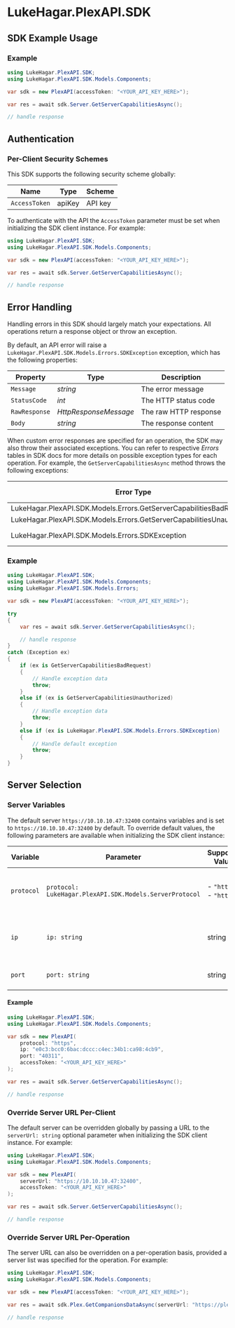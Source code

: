 # LukeHagar.PlexAPI.SDK


<!-- Start SDK Example Usage [usage] -->
## SDK Example Usage

### Example

```csharp
using LukeHagar.PlexAPI.SDK;
using LukeHagar.PlexAPI.SDK.Models.Components;

var sdk = new PlexAPI(accessToken: "<YOUR_API_KEY_HERE>");

var res = await sdk.Server.GetServerCapabilitiesAsync();

// handle response
```
<!-- End SDK Example Usage [usage] -->

<!-- Start Authentication [security] -->
## Authentication

### Per-Client Security Schemes

This SDK supports the following security scheme globally:

| Name          | Type   | Scheme  |
| ------------- | ------ | ------- |
| `AccessToken` | apiKey | API key |

To authenticate with the API the `AccessToken` parameter must be set when initializing the SDK client instance. For example:
```csharp
using LukeHagar.PlexAPI.SDK;
using LukeHagar.PlexAPI.SDK.Models.Components;

var sdk = new PlexAPI(accessToken: "<YOUR_API_KEY_HERE>");

var res = await sdk.Server.GetServerCapabilitiesAsync();

// handle response
```
<!-- End Authentication [security] -->

<!-- Start Error Handling [errors] -->
## Error Handling

Handling errors in this SDK should largely match your expectations. All operations return a response object or throw an exception.

By default, an API error will raise a `LukeHagar.PlexAPI.SDK.Models.Errors.SDKException` exception, which has the following properties:

| Property      | Type                  | Description           |
|---------------|-----------------------|-----------------------|
| `Message`     | *string*              | The error message     |
| `StatusCode`  | *int*                 | The HTTP status code  |
| `RawResponse` | *HttpResponseMessage* | The raw HTTP response |
| `Body`        | *string*              | The response content  |

When custom error responses are specified for an operation, the SDK may also throw their associated exceptions. You can refer to respective *Errors* tables in SDK docs for more details on possible exception types for each operation. For example, the `GetServerCapabilitiesAsync` method throws the following exceptions:

| Error Type                                                            | Status Code | Content Type     |
| --------------------------------------------------------------------- | ----------- | ---------------- |
| LukeHagar.PlexAPI.SDK.Models.Errors.GetServerCapabilitiesBadRequest   | 400         | application/json |
| LukeHagar.PlexAPI.SDK.Models.Errors.GetServerCapabilitiesUnauthorized | 401         | application/json |
| LukeHagar.PlexAPI.SDK.Models.Errors.SDKException                      | 4XX, 5XX    | \*/\*            |

### Example

```csharp
using LukeHagar.PlexAPI.SDK;
using LukeHagar.PlexAPI.SDK.Models.Components;
using LukeHagar.PlexAPI.SDK.Models.Errors;

var sdk = new PlexAPI(accessToken: "<YOUR_API_KEY_HERE>");

try
{
    var res = await sdk.Server.GetServerCapabilitiesAsync();

    // handle response
}
catch (Exception ex)
{
    if (ex is GetServerCapabilitiesBadRequest)
    {
        // Handle exception data
        throw;
    }
    else if (ex is GetServerCapabilitiesUnauthorized)
    {
        // Handle exception data
        throw;
    }
    else if (ex is LukeHagar.PlexAPI.SDK.Models.Errors.SDKException)
    {
        // Handle default exception
        throw;
    }
}
```
<!-- End Error Handling [errors] -->

<!-- Start Server Selection [server] -->
## Server Selection

### Server Variables

The default server `https://10.10.10.47:32400` contains variables and is set to `https://10.10.10.47:32400` by default. To override default values, the following parameters are available when initializing the SDK client instance:

| Variable   | Parameter                                               | Supported Values           | Default         | Description                                    |
| ---------- | ------------------------------------------------------- | -------------------------- | --------------- | ---------------------------------------------- |
| `protocol` | `protocol: LukeHagar.PlexAPI.SDK.Models.ServerProtocol` | - `"http"`<br/>- `"https"` | `"https"`       | The protocol to use for the server connection  |
| `ip`       | `ip: string`                                            | string                     | `"10.10.10.47"` | The IP address or hostname of your Plex Server |
| `port`     | `port: string`                                          | string                     | `"32400"`       | The port of your Plex Server                   |

#### Example

```csharp
using LukeHagar.PlexAPI.SDK;
using LukeHagar.PlexAPI.SDK.Models.Components;

var sdk = new PlexAPI(
    protocol: "https",
    ip: "e0c3:bcc0:6bac:dccc:c4ec:34b1:ca98:4cb9",
    port: "40311",
    accessToken: "<YOUR_API_KEY_HERE>"
);

var res = await sdk.Server.GetServerCapabilitiesAsync();

// handle response
```

### Override Server URL Per-Client

The default server can be overridden globally by passing a URL to the `serverUrl: string` optional parameter when initializing the SDK client instance. For example:
```csharp
using LukeHagar.PlexAPI.SDK;
using LukeHagar.PlexAPI.SDK.Models.Components;

var sdk = new PlexAPI(
    serverUrl: "https://10.10.10.47:32400",
    accessToken: "<YOUR_API_KEY_HERE>"
);

var res = await sdk.Server.GetServerCapabilitiesAsync();

// handle response
```

### Override Server URL Per-Operation

The server URL can also be overridden on a per-operation basis, provided a server list was specified for the operation. For example:
```csharp
using LukeHagar.PlexAPI.SDK;
using LukeHagar.PlexAPI.SDK.Models.Components;

var sdk = new PlexAPI(accessToken: "<YOUR_API_KEY_HERE>");

var res = await sdk.Plex.GetCompanionsDataAsync(serverUrl: "https://plex.tv/api/v2");

// handle response
```
<!-- End Server Selection [server] -->

<!-- Placeholder for Future Speakeasy SDK Sections -->